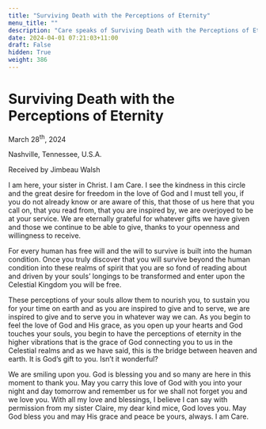 ```yaml
---
title: "Surviving Death with the Perceptions of Eternity"
menu_title: ""
description: "Care speaks of Surviving Death with the Perceptions of Eternity"
date: 2024-04-01 07:21:03+11:00
draft: False
hidden: True
weight: 386
---
```

# Surviving Death with the Perceptions of Eternity 

March 28<sup>th</sup>, 2024

Nashville, Tennessee, U.S.A.

Received by Jimbeau Walsh  

I am here, your sister in Christ. I am Care. I see the kindness in this circle and the great desire for freedom in the love of God and I must tell you, if you do not already know or are aware of this, that those of us here that you call on, that you read from, that you are inspired by, we are overjoyed to be at your service. We are eternally grateful for whatever gifts we have given and those we continue to be able to give, thanks to your openness and willingness to receive. 

For every human has free will and the will to survive is built into the human condition. Once you truly discover that you will survive beyond the human condition into these realms of spirit that you are so fond of reading about and driven by your souls’ longings to be transformed and enter upon the Celestial Kingdom you will be free. 
  
These perceptions of your souls allow them to nourish you, to sustain you for your time on earth and as you are inspired to give and to serve, we are inspired to give and to serve you in whatever way we can. As you begin to feel the love of God and His grace, as you open up your hearts and God touches your souls, you begin to have the perceptions of eternity in the higher vibrations that is the grace of God connecting you to us in the Celestial realms and as we have said, this is the bridge between heaven and earth. It is God’s gift to you. Isn’t it wonderful? 
  
We are smiling upon you. God is blessing you and so many are here in this moment to thank you. May you carry this love of God with you into your night and day tomorrow and remember us for we shall not forget you and we love you. With all my love and blessings, I believe I can say with permission from my sister Claire, my dear kind mice, God loves you. May God bless you and may His grace and peace be yours, always. I am Care. 